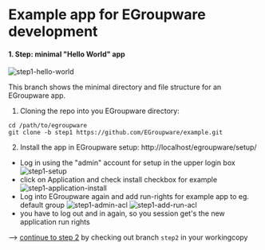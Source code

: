 # Example app for EGroupware development

#### 1. Step: minimal "Hello World" app

![step1-hello-world](https://user-images.githubusercontent.com/972180/68392090-4b047a80-0169-11ea-87ce-a1ef6d2f7ea5.png)

This branch shows the minimal directory and file structure for an EGroupware app.

1. Cloning the repo into you EGroupware directory:
```
cd /path/to/egroupware
git clone -b step1 https://github.com/EGroupware/example.git
```

2. Install the app in EGroupware setup: http://localhost/egroupware/setup/

* Log in using the "admin" account for setup in the upper login box
![step1-setup](https://user-images.githubusercontent.com/972180/68393526-85234b80-016c-11ea-8480-620160c3b086.png)
* click on Application and check install checkbox for example
![step1-application-install](https://user-images.githubusercontent.com/972180/68393525-85234b80-016c-11ea-9677-8c535ac03a15.png)
* Log into EGroupware again and add run-rights for example app to eg. default group
![step1-admin-acl](https://user-images.githubusercontent.com/972180/68394226-b9e3d280-016d-11ea-9dbf-e769eb499e82.png)
![step1-add-run-acl](https://user-images.githubusercontent.com/972180/68394225-b9e3d280-016d-11ea-856d-36033d6c7fd8.png)
* you have to log out and in again, so you session get's the new application run rights

--> [continue to step 2](https://github.com/EGroupware/example/tree/step2) by checking out branch ```step2``` in your workingcopy
